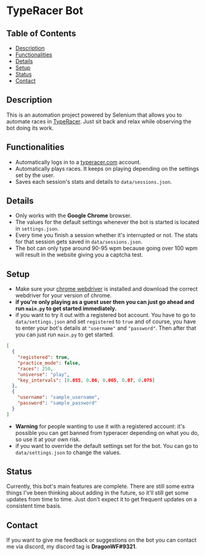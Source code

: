 # TypeRacer Bot

## Table of Contents

- [Description](#Description)
- [Functionalities](#Functionalities)
- [Details](#Details)
- [Setup](#Setup)
- [Status](#Status)
- [Contact](#Contact)

## Description

This is an automation project powered by Selenium that allows you to
automate races in [TypeRacer](https://play.typeracer.com/). Just sit back
and relax while observing the bot doing its work.

## Functionalities

- Automatically logs in to a [typeracer.com](https://play.typeracer.com/) account.
- Automatically plays races. It keeps on playing depending on the settings set by the user.
- Saves each session's stats and details to `data/sessions.json`.

## Details

- Only works with the **Google Chrome** browser.
- The values for the default settings whenever the bot is started is located
  in `settings.json`.
- Every time you finish a session whether it's interrupted or not. The stats for
  that session gets saved in `data/sessions.json`.
- The bot can only type around 90-95 wpm because going over 100 wpm will result in
  the website giving you a captcha test.

## Setup

- Make sure your [chrome webdriver](https://sites.google.com/a/chromium.org/chromedriver/downloads)
  is installed and download the correct webdriver for your version of chrome.
- **if you're only playing as a guest user then you can just go ahead and run `main.py` to get started immediately.**
- if you want to try it out with a registered bot account. You have to go to `data/settings.json`
  and set `registered` to `true` and of course, you have to enter your bot's details at `"username"`
  and `"password"`. Then after that you can just run `main.py` to get started.

```json
[
  {
    "registered": true,
    "practice_mode": false,
    "races": 250,
    "universe": "play",
    "key_intervals": [0.055, 0.06, 0.065, 0.07, 0.075]
  },
  {
    "username": "sample_username",
    "password": "sample_password"
  }
]
```

- **Warning** for people wanting to use it with a registered account: it's possible you can get
  banned from typeracer depending on what you do, so use it at your own risk.
- if you want to override the default settings set for the bot. You can go to 
  `data/settings.json` to change the values.

## Status

Currently, this bot's main features are complete. There are still some extra things I've
been thinking about adding in the future, so it'll still get some updates from time to time.
Just don't expect it to get frequent updates on a consistent time basis.

## Contact

If you want to give me feedback or suggestions on the bot you can contact me via
discord, my discord tag is **DragonWF#9321**.
